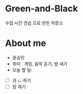 # Green-and-Black
수업 시간 연습   으로 만든 저장소

# About me
- 윤승민
- 취미 : 게임, 음악    듣기, 밤 새기
- 오늘 할 일:
- [ ] 과    ㄴ  하기
- [ ] 밤 새기
